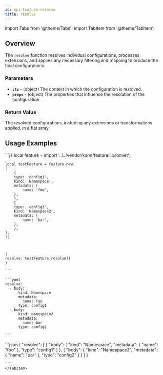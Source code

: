 ```yaml
---
id: api-feature-resolve
title: resolve
---
```


import Tabs from '@theme/Tabs';
import TabItem from '@theme/TabItem';

## Overview
The `resolve` function resolves individual configurations, processes extensions, and applies any necessary filtering and mapping to produce the final configurations.
### Parameters
- **`ctx`** - (object) The context in which the configuration is resolved.
- **`props`** - (object) The properties that influence the resolution of the configuration.
### Return Value
The resolved configurations, including any extensions or transformations applied, in a flat array.

## Usage Examples

<Tabs>
    <TabItem value="jsonnet" label="Jsonnet" default>
    ```js
    local feature = import '../../vendor/konn/feature.libsonnet';

    local testFeature = feature.new(
    [
        {
        type: 'config1',
        kind: 'Namespace',
        metadata: {
            name: 'foo',
        },
        },
        {
        type: 'config2',
        kind: 'Namespace2',
        metadata: {
            name: 'bar',
        },
        },
    ],
    );



    {
    resolve: testFeature.resolve()
    }

    ```
  </TabItem>
  <TabItem value="yaml" label="YAML Output">

    ```yaml
    resolve:
      - body:
          kind: Namespace
          metadata:
            name: foo
          type: config1
      - body:
          kind: Namespace2
          metadata:
            name: bar
          type: config2

    ```
  </TabItem>
  <TabItem value="json" label="JSON">
    ```json
    {
    "resolve": [
        {
            "body": {
                "kind": "Namespace",
                "metadata": {
                "name": "foo"
                },
                "type": "config1"
            }
        },
        {
            "body": {
                "kind": "Namespace2",
                "metadata": {
                "name": "bar"
                },
                "type": "config2"
            }
        }
    ]
    }

    ```  
    </TabItem>
</Tabs>